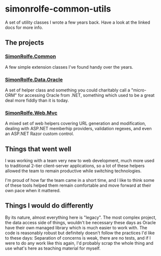 # simonrolfe-common-utils

A set of utility classes I wrote a few years back. Have a look at the linked docs for more info.

## The projects

### [SimonRolfe.Common](docs/SimonRolfe.Common.md)

A few simple extension classes I've found handy over the years.

### [SimonRolfe.Data.Oracle](docs/SimonRolfe.Data.Oracle.md)

A set of helper class and something you could charitably call a "micro-ORM" for accessing Oracle from .NET, something which used to be a great deal more fiddly than it is today.

### [SimonRolfe.Web.Mvc](docs/SimonRolfe.Web.Mvc.md)

A mixed set of web helpers covering URL generation and modification, dealing with ASP.NET memberhip providers, validation regexes, and even an ASP.NET Razor custom control.

## Things that went well

I was working with a team very new to web development, much more used to traditional 2-tier client-server applications, so a lot of these helpers allowed the team to remain productive while switching technologies.

I'm proud of how far the team came in a short time, and I like to think some of these tools helped them remain comfortable and move forward at their own pace when it mattered.

## Things I would do differently

By its nature, almost everything here is "legacy". The most complex project, the data access side of things, wouldn't be necessary these days as Oracle have their own managed library which is much easier to work with. The code is reasonably robust but definitely doesn't follow the practices I'd like to these days: Separation of concerns is weak, there are no tests, and if I were to do any work like this again, I'd probably scrap the whole thing and use what's here as teaching material for myself.